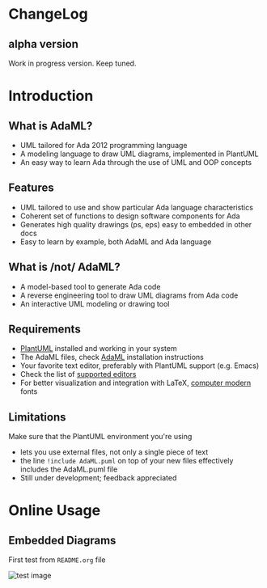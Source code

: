 # ChangeLog
## alpha version
Work in progress version. Keep tuned.

# Introduction
## What is AdaML?
- UML tailored for Ada 2012 programming language
- A modeling language to draw UML diagrams, implemented in PlantUML
- An easy way to learn Ada through the use of UML and OOP concepts

## Features
- UML tailored to use and show particular Ada language characteristics
- Coherent set of functions to design software components for Ada
- Generates high quality drawings (ps, eps) easy to embedded in other docs
- Easy to learn by example, both AdaML and Ada language

## What is /not/ AdaML?
- A model-based tool to generate Ada code
- A reverse engineering tool to draw UML diagrams from Ada code
- An interactive UML modeling or drawing tool

## Requirements
- [PlantUML](https://plantuml.com) installed and working in your system
- The AdaML files, check [AdaML](https://github.com/rocher/AdaML) installation
  instructions
- Your favorite text editor, preferably with PlantUML support (e.g. Emacs)
- Check the list of [supported editors](http://plantuml.com/running)
- For better visualization and integration with LaTeX, [computer
  modern](https://www.fontsquirrel.com/fonts/computer-modern) fonts

## Limitations
Make sure that the PlantUML environment you're using

- lets you use external files, not only a single piece of text
- the line `!include AdaML.puml` on top of your new files effectively includes
  the AdaML.puml file
- Still under development; feedback appreciated

# Online Usage
## Embedded Diagrams
First test from `README.org` file

![test image](http://www.plantuml.com/plantuml/proxy?cache=no&src=https://raw.github.com/rocher/AdaML/develop/diagram/deep-thought.puml)
